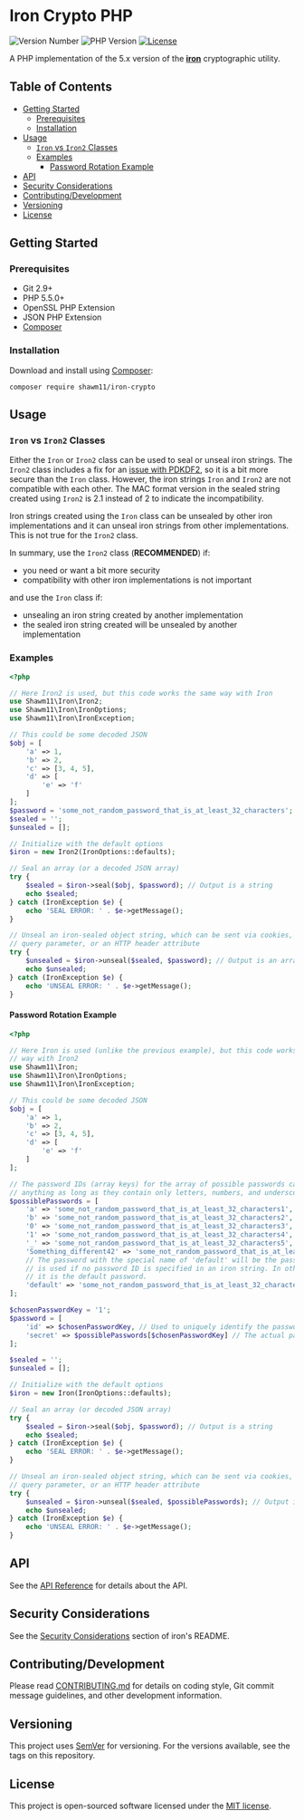 Iron Crypto PHP
===============

![Version Number](https://img.shields.io/packagist/v/shawm11/iron-crypto.svg)
![PHP Version](https://img.shields.io/packagist/php-v/shawm11/iron-crypto.svg)
[![License](https://img.shields.io/github/license/shawm11/iron-crypto-php.svg)](LICENSE.md)

A PHP implementation of the 5.x version of the [**iron**](https://github.com/hapijs/iron)
cryptographic utility.

Table of Contents
-----------------

<!--lint disable list-item-spacing-->

- [Getting Started](#getting-started)
  - [Prerequisites](#prerequisites)
  - [Installation](#installation)
- [Usage](#usage)
  - [`Iron` vs `Iron2` Classes](#iron-vs-iron2-classes)
  - [Examples](#examples)
    - [Password Rotation Example](#password-rotation-example)
- [API](#api)
- [Security Considerations](#security-considerations)
- [Contributing/Development](#contributingdevelopment)
- [Versioning](#versioning)
- [License](#license)

<!--lint enable list-item-spacing-->

Getting Started
---------------

### Prerequisites

- Git 2.9+
- PHP 5.5.0+
- OpenSSL PHP Extension
- JSON PHP Extension
- [Composer](https://getcomposer.org/)

### Installation

Download and install using [Composer](https://getcomposer.org/):

```shell
composer require shawm11/iron-crypto
```

Usage
-----

### `Iron` vs `Iron2` Classes

Either the `Iron` or `Iron2` class can be used to seal or unseal iron strings.
The `Iron2` class includes a fix for an [issue with PDKDF2](https://github.com/hapijs/iron/issues/55),
so it is a bit more secure than the `Iron` class. However, the iron strings
`Iron` and `Iron2` are not compatible with each other. The MAC format version in
the sealed string created using `Iron2` is 2.1 instead of 2 to indicate the
incompatibility.

Iron strings created using the `Iron` class can be unsealed by other iron
implementations and it can unseal iron strings from other implementations. This
is not true for the `Iron2` class.

In summary, use the `Iron2` class (**RECOMMENDED**) if:

- you need or want a bit more security
- compatibility with other iron implementations is not important

and use the `Iron` class if:

- unsealing an iron string created by another implementation
- the sealed iron string created will be unsealed by another implementation

### Examples

```php
<?php

// Here Iron2 is used, but this code works the same way with Iron
use Shawm11\Iron\Iron2;
use Shawm11\Iron\IronOptions;
use Shawm11\Iron\IronException;

// This could be some decoded JSON
$obj = [
    'a' => 1,
    'b' => 2,
    'c' => [3, 4, 5],
    'd' => [
        'e' => 'f'
    ]
];
$password = 'some_not_random_password_that_is_at_least_32_characters';
$sealed = '';
$unsealed = [];

// Initialize with the default options
$iron = new Iron2(IronOptions::defaults);

// Seal an array (or a decoded JSON array)
try {
    $sealed = $iron->seal($obj, $password); // Output is a string
    echo $sealed;
} catch (IronException $e) {
    echo 'SEAL ERROR: ' . $e->getMessage();
}

// Unseal an iron-sealed object string, which can be sent via cookies, a URI
// query parameter, or an HTTP header attribute
try {
    $unsealed = $iron->unseal($sealed, $password); // Output is an array
    echo $unsealed;
} catch (IronException $e) {
    echo 'UNSEAL ERROR: ' . $e->getMessage();
}
```

#### Password Rotation Example

```php
<?php

// Here Iron is used (unlike the previous example), but this code works the same
// way with Iron2
use Shawm11\Iron;
use Shawm11\Iron\IronOptions;
use Shawm11\Iron\IronException;

// This could be some decoded JSON
$obj = [
    'a' => 1,
    'b' => 2,
    'c' => [3, 4, 5],
    'd' => [
        'e' => 'f'
    ]
];

// The password IDs (array keys) for the array of possible passwords can be
// anything as long as they contain only letters, numbers, and underscores.
$possiblePasswords = [
    'a' => 'some_not_random_password_that_is_at_least_32_characters1',
    'b' => 'some_not_random_password_that_is_at_least_32_characters2',
    '0' => 'some_not_random_password_that_is_at_least_32_characters3',
    '1' => 'some_not_random_password_that_is_at_least_32_characters4',
    '_' => 'some_not_random_password_that_is_at_least_32_characters5',
    'Something_different42' => 'some_not_random_password_that_is_at_least_32_characters6',
    // The password with the special name of 'default' will be the password that
    // is used if no password ID is specified in an iron string. In other words,
	// it is the default password.
    'default' => 'some_not_random_password_that_is_at_least_32_characters'
];

$chosenPasswordKey = '1';
$password = [
    'id' => $chosenPasswordKey, // Used to uniquely identify the password
    'secret' => $possiblePasswords[$chosenPasswordKey] // The actual password
];

$sealed = '';
$unsealed = [];

// Initialize with the default options
$iron = new Iron(IronOptions::defaults);

// Seal an array (or decoded JSON array)
try {
    $sealed = $iron->seal($obj, $password); // Output is a string
    echo $sealed;
} catch (IronException $e) {
    echo 'SEAL ERROR: ' . $e->getMessage();
}

// Unseal an iron-sealed object string, which can be sent via cookies, a URI
// query parameter, or an HTTP header attribute
try {
    $unsealed = $iron->unseal($sealed, $possiblePasswords); // Output is an array
    echo $unsealed;
} catch (IronException $e) {
    echo 'UNSEAL ERROR: ' . $e->getMessage();
}
```

API
---

See the [API Reference](docs/api-reference.md) for details about the API.

Security Considerations
-----------------------

See the [Security Considerations](https://github.com/hapijs/iron#security-considerations)
section of iron's README.

Contributing/Development
------------------------

Please read [CONTRIBUTING.md](CONTRIBUTING.md) for details on coding style, Git
commit message guidelines, and other development information.

Versioning
----------

This project uses [SemVer](http://semver.org/) for versioning. For the versions
available, see the tags on this repository.

License
-------

This project is open-sourced software licensed under the [MIT license](https://opensource.org/licenses/MIT).
